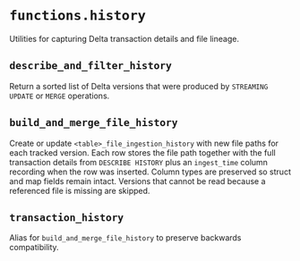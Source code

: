 # `functions.history`

Utilities for capturing Delta transaction details and file lineage.

## `describe_and_filter_history`

Return a sorted list of Delta versions that were produced by `STREAMING UPDATE` or `MERGE` operations.

## `build_and_merge_file_history`

Create or update `<table>_file_ingestion_history` with new file paths for each
tracked version. Each row stores the file path together with the full
transaction details from `DESCRIBE HISTORY` plus an ``ingest_time`` column
recording when the row was inserted. Column types are preserved so struct and
map fields remain intact. Versions that cannot be read because a referenced
file is missing are skipped.

## `transaction_history`

Alias for `build_and_merge_file_history` to preserve backwards compatibility.

